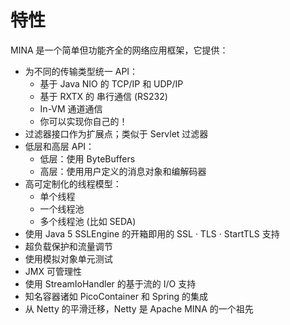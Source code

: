 特性
====

MINA 是一个简单但功能齐全的网络应用框架，它提供：

* 为不同的传输类型统一 API：
	* 基于 Java NIO 的 TCP/IP 和 UDP/IP
	* 基于 RXTX 的 串行通信 (RS232)
	* In-VM 通道通信
	* 你可以实现你自己的！
* 过滤器接口作为扩展点；类似于 Servlet 过滤器
* 低层和高层 API：
    * 低层：使用 ByteBuffers
    * 高层：使用用户定义的消息对象和编解码器
* 高可定制化的线程模型：
    * 单个线程
    * 一个线程池
    * 多个线程池 (比如 SEDA)
* 使用 Java 5 SSLEngine 的开箱即用的 SSL · TLS · StartTLS 支持
* 超负载保护和流量调节
* 使用模拟对象单元测试
* JMX 可管理性
* 使用 StreamIoHandler 的基于流的 I/O 支持
* 知名容器诸如 PicoContainer 和 Spring 的集成
* 从 Netty 的平滑迁移，Netty 是 Apache MINA 的一个祖先 